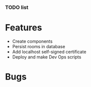 ### TODO list

# Features
- Create components
- Persist rooms in database
- Add localhost self-signed certificate
- Deploy and make Dev Ops scripts

# Bugs
